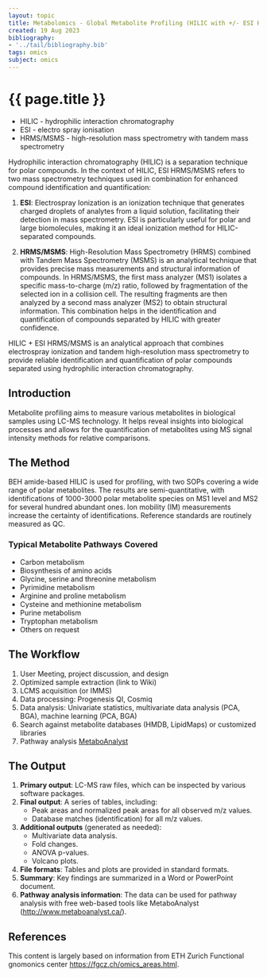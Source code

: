 ```yaml
---
layout: topic
title: Metabolomics - Global Metabolite Profiling (HILIC with +/- ESI HRMS/MSMS)
created: 19 Aug 2023
bibliography:
- '../tail/bibliography.bib'
tags: omics
subject: omics
---
```

{{ page.title }}
================

<!-- * TOC -->
<!-- {:toc} -->

* HILIC - hydrophilic interaction chromatography
* ESI - electro spray ionisation
* HRMS/MSMS - high-resolution mass spectrometry with tandem mass spectrometry

Hydrophilic interaction chromatography (HILIC) is a separation technique for polar compounds. In the context of HILIC, ESI HRMS/MSMS refers to two mass spectrometry techniques used in combination for enhanced compound identification and quantification:

1. **ESI**: Electrospray Ionization is an ionization technique that generates charged droplets of analytes from a liquid solution, facilitating their detection in mass spectrometry. ESI is particularly useful for polar and large biomolecules, making it an ideal ionization method for HILIC-separated compounds.

2. **HRMS/MSMS**: High-Resolution Mass Spectrometry (HRMS) combined with Tandem Mass Spectrometry (MSMS) is an analytical technique that provides precise mass measurements and structural information of compounds. In HRMS/MSMS, the first mass analyzer (MS1) isolates a specific mass-to-charge (m/z) ratio, followed by fragmentation of the selected ion in a collision cell. The resulting fragments are then analyzed by a second mass analyzer (MS2) to obtain structural information. This combination helps in the identification and quantification of compounds separated by HILIC with greater confidence.

HILIC + ESI HRMS/MSMS is an analytical approach that combines electrospray ionization and tandem high-resolution mass spectrometry to provide reliable identification and quantification of polar compounds separated using hydrophilic interaction chromatography.

## Introduction

Metabolite profiling aims to measure various metabolites in biological samples using LC-MS technology. It helps reveal insights into biological processes and allows for the quantification of metabolites using MS signal intensity methods for relative comparisons.

## The Method

BEH amide-based HILIC is used for profiling, with two SOPs covering a wide range of polar metabolites. The results are semi-quantitative, with identifications of 1000-3000 polar metabolite species on MS1 level and MS2 for several hundred abundant ones. Ion mobility (IM) measurements increase the certainty of identifications. Reference standards are routinely measured as QC.

### Typical Metabolite Pathways Covered

- Carbon metabolism
- Biosynthesis of amino acids
- Glycine, serine and threonine metabolism
- Pyrimidine metabolism
- Arginine and proline metabolism
- Cysteine and methionine metabolism
- Purine metabolism
- Tryptophan metabolism
- Others on request

## The Workflow

1. User Meeting, project discussion, and design
2. Optimized sample extraction (link to Wiki)
3. LCMS acquisition (or IMMS)
4. Data processing: Progenesis QI, Cosmiq
5. Data analysis: Univariate statistics, multivariate data analysis (PCA, BGA), machine learning (PCA, BGA)
6. Search against metabolite databases (HMDB, LipidMaps) or customized libraries
7. Pathway analysis [MetaboAnalyst](http://www.metaboanalyst.ca/)

## The Output

1. **Primary output**: LC-MS raw files, which can be inspected by various software packages.
2. **Final output**: A series of tables, including:
    - Peak areas and normalized peak areas for all observed m/z values.
    - Database matches (identification) for all m/z values.
3. **Additional outputs** (generated as needed): 
    - Multivariate data analysis.
    - Fold changes.
    - ANOVA p-values.
    - Volcano plots.
4. **File formats**: Tables and plots are provided in standard formats.
5. **Summary**: Key findings are summarized in a Word or PowerPoint document.
6. **Pathway analysis information**: The data can be used for pathway analysis with free web-based tools like MetaboAnalyst (<http://www.metaboanalyst.ca/>).

## References

This content is largely based on information from ETH Zurich   Functional gnomonics center 
<https://fgcz.ch/omics_areas.html>.
